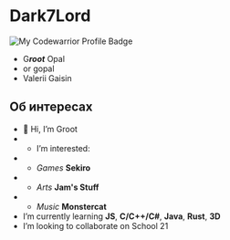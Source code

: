 # Dark7Lord

![My Codewarrior Profile Badge](https://www.codewars.com/users/dark7lord2015/badges/large)

*  G***root*** Opal
* or gopal
* Valerii Gaisin
## Об интересах
* 👋 Hi, I’m Groot
* * I’m interested:
* * *Games* **Sekiro**
* * *Arts* **Jam's Stuff**
* * *Music* **Monstercat**
* I’m currently learning **JS**, **C/C++/C#**, **Java**, **Rust**, **3D**
* I’m looking to collaborate on School 21

<!---
dark7lord/dark7lord is a ✨ special ✨ repository because its `README.md` (this file) appears on your GitHub profile.
You can click the Preview link to take a look at your changes.
--->


